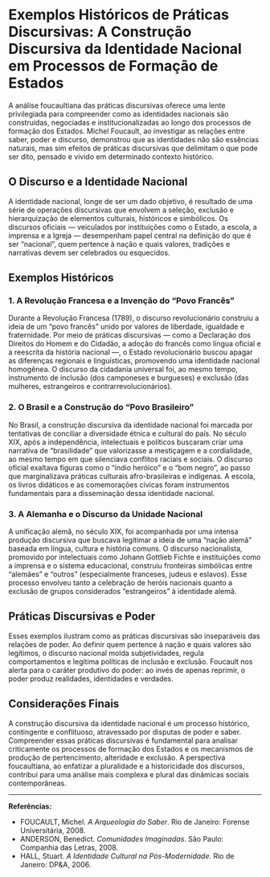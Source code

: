 
# Exemplos Históricos de Práticas Discursivas: A Construção Discursiva da Identidade Nacional em Processos de Formação de Estados

A análise foucaultiana das práticas discursivas oferece uma lente privilegiada para compreender como as identidades nacionais são construídas, negociadas e institucionalizadas ao longo dos processos de formação dos Estados. Michel Foucault, ao investigar as relações entre saber, poder e discurso, demonstrou que as identidades não são essências naturais, mas sim efeitos de práticas discursivas que delimitam o que pode ser dito, pensado e vivido em determinado contexto histórico.

## O Discurso e a Identidade Nacional

A identidade nacional, longe de ser um dado objetivo, é resultado de uma série de operações discursivas que envolvem a seleção, exclusão e hierarquização de elementos culturais, históricos e simbólicos. Os discursos oficiais — veiculados por instituições como o Estado, a escola, a imprensa e a Igreja — desempenham papel central na definição do que é ser “nacional”, quem pertence à nação e quais valores, tradições e narrativas devem ser celebrados ou esquecidos.

## Exemplos Históricos

### 1. A Revolução Francesa e a Invenção do “Povo Francês”

Durante a Revolução Francesa (1789), o discurso revolucionário construiu a ideia de um “povo francês” unido por valores de liberdade, igualdade e fraternidade. Por meio de práticas discursivas — como a Declaração dos Direitos do Homem e do Cidadão, a adoção do francês como língua oficial e a reescrita da história nacional —, o Estado revolucionário buscou apagar as diferenças regionais e linguísticas, promovendo uma identidade nacional homogênea. O discurso da cidadania universal foi, ao mesmo tempo, instrumento de inclusão (dos camponeses e burgueses) e exclusão (das mulheres, estrangeiros e contrarrevolucionários).

### 2. O Brasil e a Construção do “Povo Brasileiro”

No Brasil, a construção discursiva da identidade nacional foi marcada por tentativas de conciliar a diversidade étnica e cultural do país. No século XIX, após a independência, intelectuais e políticos buscaram criar uma narrativa de “brasilidade” que valorizasse a mestiçagem e a cordialidade, ao mesmo tempo em que silenciava conflitos raciais e sociais. O discurso oficial exaltava figuras como o “índio heróico” e o “bom negro”, ao passo que marginalizava práticas culturais afro-brasileiras e indígenas. A escola, os livros didáticos e as comemorações cívicas foram instrumentos fundamentais para a disseminação dessa identidade nacional.

### 3. A Alemanha e o Discurso da Unidade Nacional

A unificação alemã, no século XIX, foi acompanhada por uma intensa produção discursiva que buscava legitimar a ideia de uma “nação alemã” baseada em língua, cultura e história comuns. O discurso nacionalista, promovido por intelectuais como Johann Gottlieb Fichte e instituições como a imprensa e o sistema educacional, construiu fronteiras simbólicas entre “alemães” e “outros” (especialmente franceses, judeus e eslavos). Esse processo envolveu tanto a celebração de heróis nacionais quanto a exclusão de grupos considerados “estrangeiros” à identidade alemã.

## Práticas Discursivas e Poder

Esses exemplos ilustram como as práticas discursivas são inseparáveis das relações de poder. Ao definir quem pertence à nação e quais valores são legítimos, o discurso nacional molda subjetividades, regula comportamentos e legitima políticas de inclusão e exclusão. Foucault nos alerta para o caráter produtivo do poder: ao invés de apenas reprimir, o poder produz realidades, identidades e verdades.

## Considerações Finais

A construção discursiva da identidade nacional é um processo histórico, contingente e conflituoso, atravessado por disputas de poder e saber. Compreender essas práticas discursivas é fundamental para analisar criticamente os processos de formação dos Estados e os mecanismos de produção de pertencimento, alteridade e exclusão. A perspectiva foucaultiana, ao enfatizar a pluralidade e a historicidade dos discursos, contribui para uma análise mais complexa e plural das dinâmicas sociais contemporâneas.

---
**Referências:**
- FOUCAULT, Michel. *A Arqueologia do Saber*. Rio de Janeiro: Forense Universitária, 2008.
- ANDERSON, Benedict. *Comunidades Imaginadas*. São Paulo: Companhia das Letras, 2008.
- HALL, Stuart. *A Identidade Cultural na Pós-Modernidade*. Rio de Janeiro: DP&A, 2006.
```
